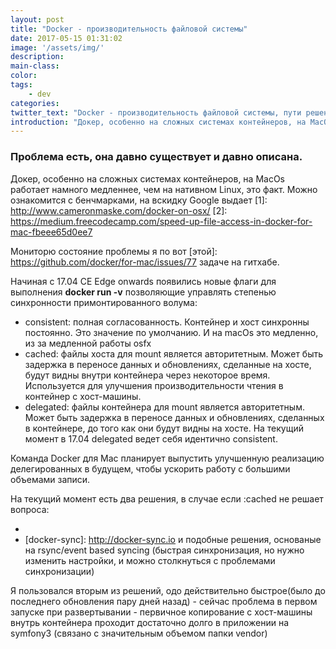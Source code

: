 ```yaml
---
layout: post
title: "Docker - производительность файловой системы"
date: 2017-05-15 01:31:02
image: '/assets/img/'
description:
main-class:
color:
tags:
    - dev
categories:
twitter_text: "Docker - производительность файловой системы, пути решения"
introduction: "Докер, особенно на сложных системах контейнеров, на MacOs работает намного  медленнее, чем на нативном Linux, это факт"
---
```


### Проблема есть, она давно существует и давно описана.

Докер, особенно на сложных системах контейнеров, на MacOs работает намного  медленнее, чем на нативном Linux, это факт. Можно ознакомится с
бенчмарками, на вскидку Google выдает [1]: http://www.cameronmaske.com/docker-on-osx/ [2]: https://medium.freecodecamp.com/speed-up-file-access-in-docker-for-mac-fbeee65d0ee7

Мониторю состояние проблемы я по вот [этой]: https://github.com/docker/for-mac/issues/77 задаче на гитхабе.

Начиная с 17.04 CE Edge onwards появились новые флаги для выполнения **docker run -v** позволяющие управлять степенью синхронности 
примонтированного волума:

* consistent: полная согласованность. Контейнер и хост синхронны постоянно. Это значение по умолчанию. И на macOs это медленно, из за медленной
  работы osfx
* cached: файлы хоста для mount является авторитетным. Может быть задержка в переносе данных и обновлениях, сделанные на хосте, будут видны
внутри контейнера через некоторое время. Используется для улучшения производительности чтения в контейнер с хост-машины.
* delegated: файлы контейнера для mount является авторитетным. Может быть задержка в переносе данных и обновлениях, сделанных в контейнере,
до того как они будут видны на хосте. На текущий момент в 17.04 delegated ведет себя идентично consistent.

Команда Docker для Mac планирует выпустить улучшенную реализацию делегированных в будущем, чтобы ускорить работу с большими объемами записи.

На текущий момент есть два решения, в случае если :cached не решает вопроса:

* [d4m-nfs]: https://github.com/IFSight/d4m-nfs
* [docker-sync]: http://docker-sync.io и подобные решения, основаные на rsync/event based syncing (быстрая синхронизация, но нужно изменить настройки, и можно 
столкнуться с проблемами синхронизации)

Я пользовался вторым из решений, одо действительно быстрое(было до последнего обновления пару дней назад) - сейчас проблема в первом запуске при
развертывании - первичное копирование с хост-машины внутрь контейнера проходит достаточно долго в приложении на symfony3 (связано с значительным
объемом папки vendor)


